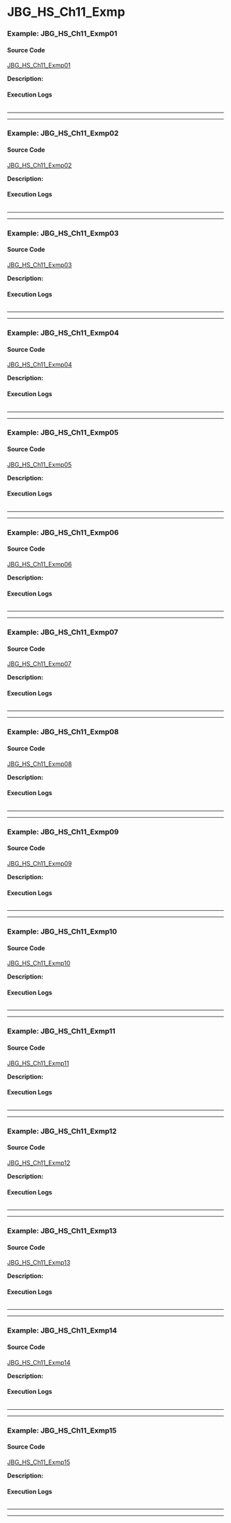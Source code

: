 # JBG_HS_Ch11_Exmp

### Example: JBG_HS_Ch11_Exmp01

#### Source Code
[JBG_HS_Ch11_Exmp01](./JBG_HS_Ch11_Exmp01)

**Description:** 



#### Execution Logs

```

```

---
---

### Example: JBG_HS_Ch11_Exmp02

#### Source Code
[JBG_HS_Ch11_Exmp02](./JBG_HS_Ch11_Exmp02)

**Description:** 



#### Execution Logs

```

```

---
---

### Example: JBG_HS_Ch11_Exmp03

#### Source Code
[JBG_HS_Ch11_Exmp03](./JBG_HS_Ch11_Exmp03)

**Description:** 



#### Execution Logs

```

```

---
---

### Example: JBG_HS_Ch11_Exmp04

#### Source Code
[JBG_HS_Ch11_Exmp04](./JBG_HS_Ch11_Exmp04)

**Description:** 



#### Execution Logs

```

```

---
---

### Example: JBG_HS_Ch11_Exmp05

#### Source Code
[JBG_HS_Ch11_Exmp05](./JBG_HS_Ch11_Exmp05)

**Description:** 



#### Execution Logs

```

```

---
---

### Example: JBG_HS_Ch11_Exmp06

#### Source Code
[JBG_HS_Ch11_Exmp06](./JBG_HS_Ch11_Exmp06)

**Description:** 



#### Execution Logs

```

```

---
---

### Example: JBG_HS_Ch11_Exmp07

#### Source Code
[JBG_HS_Ch11_Exmp07](./JBG_HS_Ch11_Exmp07)

**Description:** 



#### Execution Logs

```

```

---
---

### Example: JBG_HS_Ch11_Exmp08

#### Source Code
[JBG_HS_Ch11_Exmp08](./JBG_HS_Ch11_Exmp08)

**Description:** 



#### Execution Logs

```

```

---
---

### Example: JBG_HS_Ch11_Exmp09

#### Source Code
[JBG_HS_Ch11_Exmp09](./JBG_HS_Ch11_Exmp09)

**Description:** 



#### Execution Logs

```

```

---
---

### Example: JBG_HS_Ch11_Exmp10

#### Source Code
[JBG_HS_Ch11_Exmp10](./JBG_HS_Ch11_Exmp10)

**Description:** 



#### Execution Logs

```

```

---
---

### Example: JBG_HS_Ch11_Exmp11

#### Source Code
[JBG_HS_Ch11_Exmp11](./JBG_HS_Ch11_Exmp11)

**Description:** 



#### Execution Logs

```

```

---
---

### Example: JBG_HS_Ch11_Exmp12

#### Source Code
[JBG_HS_Ch11_Exmp12](./JBG_HS_Ch11_Exmp12)

**Description:** 



#### Execution Logs

```

```

---
---

### Example: JBG_HS_Ch11_Exmp13

#### Source Code
[JBG_HS_Ch11_Exmp13](./JBG_HS_Ch11_Exmp13)

**Description:** 



#### Execution Logs

```

```

---
---

### Example: JBG_HS_Ch11_Exmp14

#### Source Code
[JBG_HS_Ch11_Exmp14](./JBG_HS_Ch11_Exmp14)

**Description:** 



#### Execution Logs

```

```

---
---

### Example: JBG_HS_Ch11_Exmp15

#### Source Code
[JBG_HS_Ch11_Exmp15](./JBG_HS_Ch11_Exmp15)

**Description:** 



#### Execution Logs

```

```

---
---

